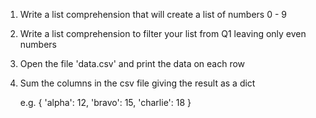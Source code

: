 1. Write a list comprehension that will create a list of numbers 0 - 9

2. Write a list comprehension to filter your list from Q1 leaving only even numbers

3. Open the file 'data.csv' and print the data on each row

4. Sum the columns in the csv file giving the result as a dict

	e.g. {
		'alpha': 12,
		'bravo': 15,
		'charlie': 18
	}
